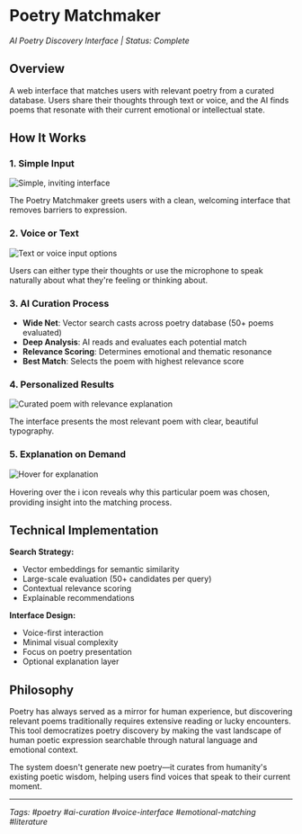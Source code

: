 # Poetry Matchmaker

*AI Poetry Discovery Interface | Status: Complete*

## Overview

A web interface that matches users with relevant poetry from a curated database. Users share their thoughts through text or voice, and the AI finds poems that resonate with their current emotional or intellectual state.

## How It Works

### 1. Simple Input
![Simple, inviting interface](assets/poetry-matchmaker-1.png)

The Poetry Matchmaker greets users with a clean, welcoming interface that removes barriers to expression.

### 2. Voice or Text
![Text or voice input options](assets/poetry-matchmaker-2.png)

Users can either type their thoughts or use the microphone to speak naturally about what they're feeling or thinking about.

### 3. AI Curation Process
- **Wide Net**: Vector search casts across poetry database (50+ poems evaluated)
- **Deep Analysis**: AI reads and evaluates each potential match
- **Relevance Scoring**: Determines emotional and thematic resonance
- **Best Match**: Selects the poem with highest relevance score

### 4. Personalized Results
![Curated poem with relevance explanation](assets/poetry-matchmaker-3.png)

The interface presents the most relevant poem with clear, beautiful typography.

### 5. Explanation on Demand
![Hover for explanation](assets/poetry-matchmaker-4.png)

Hovering over the ℹ️ icon reveals why this particular poem was chosen, providing insight into the matching process.

## Technical Implementation

**Search Strategy:**
- Vector embeddings for semantic similarity
- Large-scale evaluation (50+ candidates per query)
- Contextual relevance scoring
- Explainable recommendations

**Interface Design:**
- Voice-first interaction
- Minimal visual complexity
- Focus on poetry presentation
- Optional explanation layer

## Philosophy

Poetry has always served as a mirror for human experience, but discovering relevant poems traditionally requires extensive reading or lucky encounters. This tool democratizes poetry discovery by making the vast landscape of human poetic expression searchable through natural language and emotional context.

The system doesn't generate new poetry—it curates from humanity's existing poetic wisdom, helping users find voices that speak to their current moment.

---

*Tags: #poetry #ai-curation #voice-interface #emotional-matching #literature*